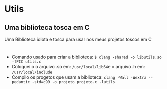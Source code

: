 # Utils
## Uma biblioteca tosca em C
Uma Biblioteca idiota e tosca para usar nos meus projetos toscos em C
#
* Comando usado para criar a biblioteca: `$ clang -shared -o libutils.so -fPIC utils.c`
* Coloquei o o arquivo .so em: `/usr/local/lib64`e o arquivo .h em: `/usr/local/include`
* Compilo os progetos que usam a biblioteca: `clang -Wall -Wextra --pedantic -std=c99 -o projeto projeto.c -lutils`
